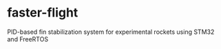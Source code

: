 # faster-flight
PID-based fin stabilization system for experimental rockets using STM32 and FreeRTOS
